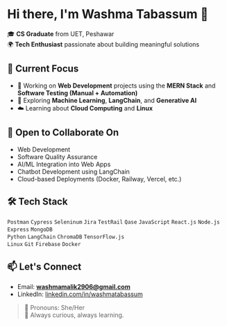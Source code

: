 # Hi there, I'm Washma Tabassum 👋

🎓 **CS Graduate** from UET, Peshawar  
🌍 **Tech Enthusiast** passionate about building meaningful solutions

## 🚀 Current Focus
- 🔭 Working on **Web Development** projects using the **MERN Stack** and **Software Testing (Manual + Automation)**
- 🧠 Exploring **Machine Learning**, **LangChain**, and **Generative AI**
- ☁️ Learning about **Cloud Computing** and **Linux**

## 🤝 Open to Collaborate On
- Web Development
- Software Quality Assurance
- AI/ML Integration into Web Apps
- Chatbot Development using LangChain
- Cloud-based Deployments (Docker, Railway, Vercel, etc.)

## 🛠️ Tech Stack
`Postman` `Cypress` `Seleninum` `Jira` `TestRail` `Qase` 
`JavaScript` `React.js` `Node.js` `Express` `MongoDB`  
`Python` `LangChain` `ChromaDB` `TensorFlow.js`  
`Linux` `Git` `Firebase` `Docker`

## 📫 Let's Connect
- Email: **washmamalik2906@gmail.com**
- LinkedIn: [linkedin.com/in/washmatabassum](https://linkedin.com/in/washma-tabassum)

> 🧕 Pronouns: She/Her  
> 🌱 Always curious, always learning.


